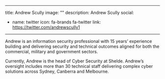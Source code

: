 
---
title: Andrew Scully
image: ""
description: Andrew Scully
social:

  - name: twitter
    icon: fa-brands fa-twitter
    link: https://twitter.com/andrewscully1

---

Andrew is an information security professional with 15 years’ experience building and delivering security and technical outcomes aligned for both the commercial, military and government sectors.

Currently, Andrew is the head of Cyber Security at Shelde. Andrew’s oversight includes more than 30 technical staff delivering complex cyber solutions across Sydney, Canberra and Melbourne.